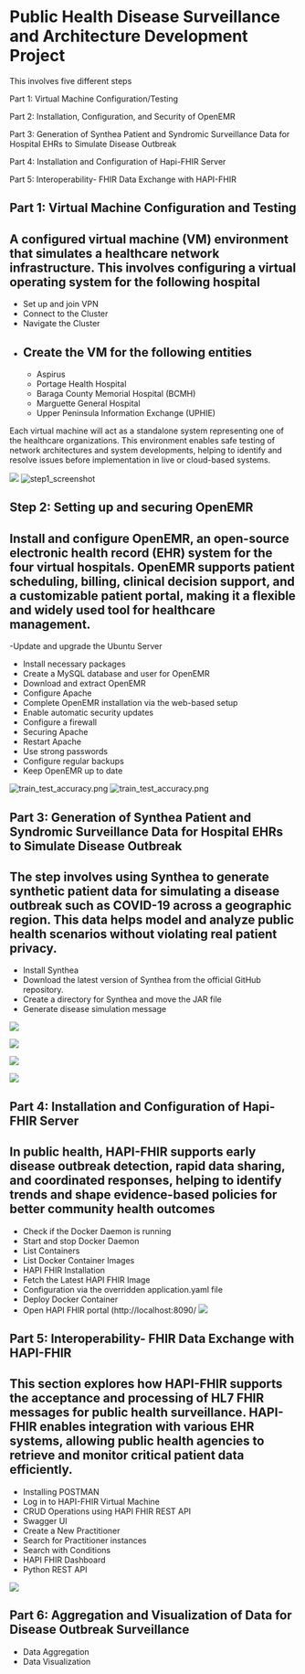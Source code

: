 # Public Health Disease Surveillance and Architecture Development Project
This involves five different steps

Part 1: Virtual Machine Configuration/Testing

Part 2: Installation, Configuration, and Security of OpenEMR 

Part 3: Generation of Synthea Patient and Syndromic Surveillance Data for Hospital EHRs to Simulate Disease Outbreak

Part 4: Installation and Configuration of Hapi-FHIR Server

Part 5: Interoperability- FHIR Data Exchange with HAPI-FHIR


Part 1: Virtual Machine Configuration and Testing 
-

A configured virtual machine (VM) environment that simulates a healthcare network infrastructure. This involves configuring a virtual operating system for the following hospital
-
- Set up and join VPN
- Connect to the Cluster
- Navigate the Cluster
- Create the VM for the following entities
  -
  - Aspirus
  - Portage Health Hospital
  - Baraga County Memorial Hospital (BCMH)
  - Marguette General Hospital
  - Upper Peninsula Information Exchange (UPHIE)
  
Each virtual machine will act as a standalone system representing one of the healthcare organizations. This environment enables safe testing of network architectures and system developments, helping to identify and resolve issues before implementation in live or cloud-based systems.

![](https://github.com/Gideono29/PHI/blob/8add8ec8ff4edaf039cef3dd80f24f47dfa149fb/step1_screenshot%20of%20VMs.png)
![step1_screenshot](https://github.com/Gideono29/PHI/blob/43285950fcfff7be8eb7659a64b1656236d95e02/step1_screenshot.png)


Step 2: Setting up and securing OpenEMR
-
Install and configure OpenEMR, an open-source electronic health record (EHR) system for the four virtual hospitals. OpenEMR supports patient scheduling, billing, clinical decision support, and a customizable patient portal, making it a flexible and widely used tool for healthcare management.
-

 -Update and upgrade the Ubuntu Server
 - Install necessary packages
 - Create a MySQL database and user for OpenEMR
 - Download and extract OpenEMR
 - Configure Apache
 - Complete OpenEMR installation via the web-based setup
 - Enable automatic security updates
 - Configure a firewall
 - Securing Apache
 - Restart Apache
 - Use strong passwords
 - Configure regular backups
 - Keep OpenEMR up to date
 

![train_test_accuracy.png](https://github.com/Gideono29/PHI/blob/36c6012c97788052c89815750f7815a7ba0e477c/Aspirus.png)
![train_test_accuracy.png](https://github.com/Gideono29/PHI/blob/18e4efd9a7fa74bc9c7d132efe0ed592c812fca7/Baraga.png)


Part 3: Generation of Synthea Patient and Syndromic Surveillance Data for Hospital EHRs to Simulate Disease Outbreak
-

The step involves using Synthea to generate synthetic patient data for simulating a disease outbreak such as COVID-19 across a geographic region. This data helps model and analyze public health scenarios without violating real patient privacy.
-
 - Install Synthea
 - Download the latest version of Synthea from the official GitHub repository.
 - Create a directory for Synthea and move the JAR file
 - Generate disease simulation message
 


![](https://github.com/Gideono29/PHI/blob/2bba0894671907083dd8f79343c87100b54a7d03/Aspirus_json.png)

![](https://github.com/Gideono29/PHI/blob/2bba0894671907083dd8f79343c87100b54a7d03/Baraga_json.png)

![](https://github.com/Gideono29/PHI/blob/2bba0894671907083dd8f79343c87100b54a7d03/Marquette_json.png)

![](https://github.com/Gideono29/PHI/blob/2bba0894671907083dd8f79343c87100b54a7d03/Portage_json.png)

Part 4: Installation and Configuration of Hapi-FHIR Server
-

In public health, HAPI-FHIR supports early disease outbreak detection, rapid data sharing, and coordinated responses, helping to identify trends and shape evidence-based policies for better community health outcomes
-
- Check if the Docker Daemon is running
- Start and stop Docker Daemon
- List Containers
- List Docker Container Images 
- HAPI FHIR Installation
- Fetch the Latest HAPI FHIR Image
- Configuration via the overridden application.yaml file
- Deploy Docker Container
- Open HAPI FHIR portal (http://localhost:8090/
![](https://github.com/Gideono29/PHI/blob/476d1d4725356a57227bb6dd73a661f8f315afe0/default_web_UI.png)

Part 5: Interoperability- FHIR Data Exchange with HAPI-FHIR
-

This section explores how HAPI-FHIR supports the acceptance and processing of HL7 FHIR messages for public health surveillance. HAPI-FHIR enables integration with various EHR systems, allowing public health agencies to retrieve and monitor critical patient data efficiently.
-
- Installing POSTMAN
- Log in to HAPI-FHIR Virtual Machine
- CRUD Operations using HAPI FHIR REST API
- Swagger UI
- Create a New Practitioner
- Search for Practitioner instances
- Search with Conditions
- HAPI FHIR Dashboard
- Python REST API

![](https://github.com/Gideono29/PHI/blob/527b47c4facb9fd2f69524330e826f9a5e31e1f7/response.copy.png)


Part 6: Aggregation and Visualization of Data for Disease Outbreak Surveillance
-  
  - Data Aggregation
  - Data Visualization


